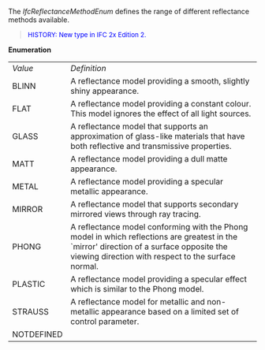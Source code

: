 ﻿The _IfcReflectanceMethodEnum_ defines the range of different reflectance methods available.

> <font color="#0000FF" size="-1"> HISTORY: New type in IFC 2x Edition
		  2.</font>
> 


**Enumeration**

<table> 
		<tr> 
		  <td><i>Value</i></td> 
		  <td><i>Definition</i></td> 
		</tr> 
		<tr>
		  <td>BLINN</td>
		  <td>A reflectance model providing a smooth, slightly shiny
			 appearance.</td>
		</tr>
		<tr> 
		  <td>FLAT</td> 
		  <td>A reflectance model providing a constant colour. This model ignores
			 the effect of all light sources.</td> 
		</tr> 
		<tr> 
		  <td>GLASS</td> 
		  <td>A reflectance model that supports an approximation of glass-like
			 materials that have both reflective and transmissive properties.</td> 
		</tr> 
		<tr> 
		  <td>MATT</td> 
		  <td>A reflectance model providing a dull matte appearance.</td> 
		</tr> 
		<tr> 
		  <td>METAL</td> 
		  <td>A reflectance model providing a specular metallic appearance.</td> 
		</tr> 
		<tr> 
		  <td>MIRROR</td> 
		  <td>A reflectance model that supports secondary mirrored views through
			 ray tracing.</td> 
		</tr> 
		<tr> 
		  <td>PHONG</td> 
		  <td>A reflectance model conforming with the Phong model in which
			 reflections are greatest in the `mirror' direction of a surface opposite the
			 viewing direction with respect to the surface normal.</td> 
		</tr> 
		<tr> 
		  <td>PLASTIC</td> 
		  <td>A reflectance model providing a specular effect which is similar to
			 the Phong model.</td> 
		</tr> 
		<tr>
		  <td>STRAUSS</td>
		  <td>A reflectance model for metallic and non-metallic appearance based
			 on a limited set of control parameter.</td>
		</tr>
		<tr> 
		  <td>NOTDEFINED</td> 
		  <td>&nbsp;</td> 
		</tr> 
	 </table>